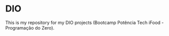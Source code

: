 # DIO
This is my repository for my DIO projects (Bootcamp Potência Tech iFood - Programação do Zero).
